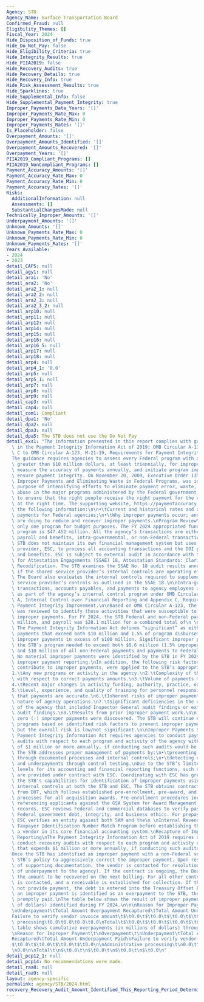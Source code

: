 ```yaml
---
Agency: STB
Agency_Name: Surface Transportation Board
Confirmed_Fraud: null
Eligibility_Themes: []
Fiscal_Year: 2024
Hide_Disposition_of_Funds: true
Hide_Do_Not_Pay: false
Hide_Eligibility_Criteria: true
Hide_Integrity_Results: true
Hide_PIIA2019: false
Hide_Recovery_Audits: true
Hide_Recovery_Details: true
Hide_Recovery_Info: true
Hide_Risk_Assessment_Results: true
Hide_Sparklines: true
Hide_Supplemental_Info: false
Hide_Supplemental_Payment_Integrity: true
Improper_Payments_Data_Years: '[]'
Improper_Payments_Rate_Max: 0
Improper_Payments_Rate_Min: 0
Improper_Payments_Rates: '[]'
Is_Placeholder: false
Overpayment_Amounts: '[]'
Overpayment_Amounts_Identified: '[]'
Overpayment_Amounts_Recovered: '[]'
Overpayment_Years: '[]'
PIIA2019_Compliant_Programs: []
PIIA2019_NonCompliant_Programs: []
Payment_Accuracy_Amounts: '[]'
Payment_Accuracy_Rate_Max: 0
Payment_Accuracy_Rate_Min: 0
Payment_Accuracy_Rates: '[]'
Risks:
  AdditionalInformation: null
  Assessments: []
  SubstantialChangesMade: null
Technically_Improper_Amounts: '[]'
Underpayment_Amounts: '[]'
Unknown_Amounts: '[]'
Unknown_Payments_Rate_Max: 0
Unknown_Payments_Rate_Min: 0
Unknown_Payments_Rates: '[]'
Years_Available:
- 2024
- 2023
detail_CAP5: null
detail_agy1: null
detail_ara1: 'No'
detail_ara2: 'No'
detail_ara2_1: null
detail_ara2_2: null
detail_ara2_3: null
detail_ara2_3_2: null
detail_arp10: null
detail_arp11: null
detail_arp12: null
detail_arp14: null
detail_arp15: null
detail_arp16: null
detail_arp16_5: null
detail_arp17: null
detail_arp18: null
detail_arp4: null
detail_arp4_1: '0.0'
detail_arp5: null
detail_arp5_1: null
detail_arp7: null
detail_arp8: null
detail_arp9: null
detail_cap3: null
detail_cap4: null
detail_com1: Compliant
detail_dpa1: 'No'
detail_dpa2: null
detail_dpa3: null
detail_dpa5: The STB does not use the Do Not Pay
detail_exs1: "The information presented in this report complies with guidance provided\
  \ in the Payment Integrity Information Act of 2019; OMB Circular A-136, and Appendix\
  \ C to OMB Circular A-123, M-21-19, Requirements for Payment Integrity Improvement.\n\
  The guidance requires agencies to assess every Federal program with annual outlays\
  \ greater than $10 million dollars, at least triennially, for improper payment risk,\
  \ measure the accuracy of payments annually, and initiate program improvements to\
  \ ensure payment integrity. On November 20, 2009, Executive Order 13520, Reducing\
  \ Improper Payments and Eliminating Waste in Federal Programs, was issued for the\
  \ purpose of intensifying efforts to eliminate payment error, waste, fraud, and\
  \ abuse in the major programs administered by the Federal government, while continuing\
  \ to ensure that the right people receive the right payment for the right reason\
  \ at the right time. The supporting website, https://paymentaccuracy.gov/, contains\
  \ the following information:\n\n•\tCurrent and historical rates and amounts of improper\
  \ payments for Federal agencies;\n•\tWhy improper payments occur; and\n•\tWhat agencies\
  \ are doing to reduce and recover improper payments.\nProgram Review\nThe STB has\
  \ only one program for budget purposes. The FY 2024 appropriated funding for the\
  \ program is $47.452 million. All the agency’s transactions are either employee\
  \ payroll and benefits, intra-governmental, or non-Federal transactions.\n\nThe\
  \ STB does not maintain its own financial management system but uses a shared service\
  \ provider, ESC, to process all accounting transactions and the DOI processes payroll\
  \ and benefits. ESC is subject to external audit in accordance with the Standards\
  \ for Attestation Engagements (SSAE) 18, Attestation Standards: Clarification and\
  \ Recodification. The STB examines the SSAE No. 18 audit results annually to determine\
  \ if the shared service provider’s internal controls are operating effectively.\
  \ The Board also evaluates the internal controls required to supplement the shared\
  \ service provider’s controls as outlined in the SSAE 18.\n\nIntra-governmental\
  \ transactions, accounts payables, and payments to agency employees are reviewed\
  \ as part of the agency’s internal control program under OMB Circular A-123, Appendix\
  \ A, Internal Control over Financial Reporting and Appendix C, Requirements for\
  \ Payment Integrity Improvement.\n\nBased on OMB Circular A-123, the STB’s program\
  \ was reviewed to identify those activities that were susceptible to significant\
  \ improper payments. For FY 2024, the STB Federal and non-Federal payment was $16\
  \ million, and payroll was $28.1 million for a combined total of\n \n$44.1 million.\
  \ The Payment Integrity Information Act defines “significant” as either (1) improper\
  \ payments that exceed both $10 million and 1.5% of program disbursements; or (2)\
  \ improper payments in excess of $100 million. Significant improper payments in\
  \ the STB’s program needed to exceed both $0.6 million (1.5% improper payment rate)\
  \ and $10 million of all non-Federal payments and payments to Federal employees.\
  \ No material improper payments were identified by the STB in FY 2024 for significant\
  \ improper payment reporting.\nIn addition, the following risk factors, likely to\
  \ contribute to improper payments, were applied to the STB’s appropriated funds.\n\
  1.\tAny new programs or activity in the agency.\n2.\tComplexity of the activity\
  \ with respect to correct payments amounts.\n3.\tVolume of payments made annually.\n\
  4.\tRecent major changes in activity funding, authority, practice, or procedures.\n\
  5.\tLevel, experience, and quality of training for personnel responsible for certifying\
  \ that payments are accurate.\n6.\tInherent risks of improper payments due to the\
  \ nature of agency operations.\n7.\tSignificant deficiencies in the audit reports\
  \ of the agency that included Inspector General audit findings or external financial\
  \ audit findings.\n8.\tResults from prior improper payment work.\n\nIn FY 2024,\
  \ zero (-) improper payments were discovered. The STB will continue evaluating its\
  \ programs based on identified risk factors to prevent improper payments from occurring,\
  \ but the overall risk is low/not significant.\n\nImproper Payments Strategy\nThe\
  \ Payment Integrity Information Act requires agencies to conduct payment recapture\
  \ audits with respect to each program and activity of the agency with expenditures\
  \ of $1 million or more annually, if conducting such audits would be cost-effective.\
  \ The STB addresses proper management of payments by:\n•\tpreventing payment errors\
  \ through documented processes and internal controls;\n•\tdetecting overpayment\
  \ and underpayments through control testing.\nDue to the STB’s limited staffing\
  \ levels for its accounting and financial reporting functions, such support services\
  \ are provided under contract with ESC. Coordinating with ESC has greatly enhanced\
  \ the STB's capabilities for identification of improper payments using detailed\
  \ internal controls at both the STB and ESC. The STB obtains contracting support\
  \ from DOT, which follows established pre-enrollment, pre-award, and pre-payment\
  \ processes for all acquisition awards. Pre-enrollment procedures include cross\
  \ referencing applicants against the GSA System for Award Management (SAM) exclusion\
  \ records. ESC reviews Federal and commercial databases to verify past performance,\
  \ Federal government debt, integrity, and business ethics. For prepayment processes,\
  \ ESC verifies an entity against both SAM and the\n \nInternal Revenue Service’s\
  \ Taxpayer Identification Number Match Program before establishing the entity as\
  \ a vendor in its core financial accounting system.\nRecapture of Improper Payments\
  \ Reporting\nThe Payment Integrity Information Act of 2019 requires agencies to\
  \ conduct recovery audits with respect to each program and activity of the agency\
  \ that expends $1 million or more annually, if conducting such audits would be cost-effective.\n\
  Once the STB has identified an improper payment with a non-Federal vendor, it is\
  \ STB’s policy to aggressively correct the improper payment. Upon research and analysis\
  \ of supporting documentation, the vendor is contacted for resolution (in the case\
  \ of underpayment to the agency). If the contract is ongoing, the Board will offset\
  \ the amount to be recovered on the next billing. For all other contracts, the vendor\
  \ is contacted, and a receivable is established for collection. If the vendor does\
  \ not provide payment, the debt is entered into the Treasury Offset Program. If\
  \ an improper payment is identified as an overpayment to the STB, the vendor is\
  \ promptly paid.\nThe table below shows the result of improper payments (in millions\
  \ of dollars) identified during FY 2024.\n\n\nReason for Improper Payment\t\nOverpayment\t\
  \nUnderpayment\tTotal Amount Overpayment Recaptured\tTotal Amount Underpayment Paid\n\
  Failure to verify vendor invoice amount\t$\t0.0\t$\t0.0\t$\t0.0\t$\t0.0\nAdministrative\
  \ processing\t0.0\t0.0\t0.0\t0.0\nTotal\t$\t0.0\t$\t0.0\t$\t0.0\t$\t0.0\nThe following\
  \ table shows cumulative overpayments (in millions of dollars) through FY 2024.\n\
  \nReason for Improper Payment\t\nOverpayment\t\nUnderpayment\tTotal Amount\nOverpayment\n\
  Recaptured\tTotal Amount Underpayment Paid\nFailure to verify vendor invoice amount\t\
  $\t0.0\t$\t0.0\t$\t0.0\t$\t0.0\n\nAdministrative processing\t\n0.0\t\n0.0\t\n0.0\t\
  \n0.0\n\nTotal\t\n$\t0.0\t\n$\t0.0\t\n$\t0.0\t\n$\t0.0\n"
detail_pcp12_1: null
detail_pcp14: No recommendations were made.
detail_raa8: null
detail_raa9: null
layout: agency-specific
permalink: agency/STB/2024.html
recovery_Recovery_Audit_Amount_Identified_This_Reporting_Period_Determined_Not_Collectable_Rate: 0.0
---
```


